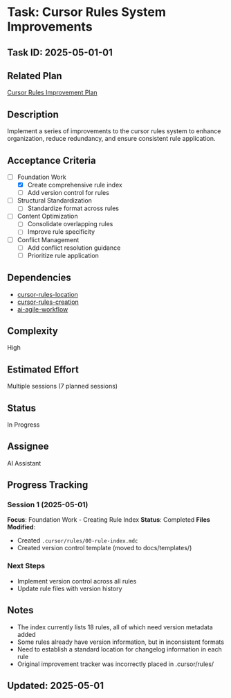 # Task: Cursor Rules System Improvements

## Task ID: 2025-05-01-01

## Related Plan
[Cursor Rules Improvement Plan](/docs/plans/cursor-rules-improvement.md)

## Description
Implement a series of improvements to the cursor rules system to enhance organization, reduce redundancy, and ensure consistent rule application.

## Acceptance Criteria
- [ ] Foundation Work
  - [x] Create comprehensive rule index
  - [ ] Add version control for rules
- [ ] Structural Standardization
  - [ ] Standardize format across rules
- [ ] Content Optimization
  - [ ] Consolidate overlapping rules
  - [ ] Improve rule specificity
- [ ] Conflict Management
  - [ ] Add conflict resolution guidance
  - [ ] Prioritize rule application

## Dependencies
- [cursor-rules-location](/.cursor/rules/cursor-rules-location.mdc)
- [cursor-rules-creation](/.cursor/rules/cursor-rules-creation.mdc)
- [ai-agile-workflow](/.cursor/rules/ai-agile-workflow.mdc)

## Complexity
High

## Estimated Effort
Multiple sessions (7 planned sessions)

## Status
In Progress

## Assignee
AI Assistant

## Progress Tracking

### Session 1 (2025-05-01)
**Focus**: Foundation Work - Creating Rule Index
**Status**: Completed
**Files Modified**:
- Created `.cursor/rules/00-rule-index.mdc`
- Created version control template (moved to docs/templates/)

### Next Steps
- Implement version control across all rules
- Update rule files with version history

## Notes
- The index currently lists 18 rules, all of which need version metadata added
- Some rules already have version information, but in inconsistent formats
- Need to establish a standard location for changelog information in each rule
- Original improvement tracker was incorrectly placed in .cursor/rules/

## Updated: 2025-05-01
